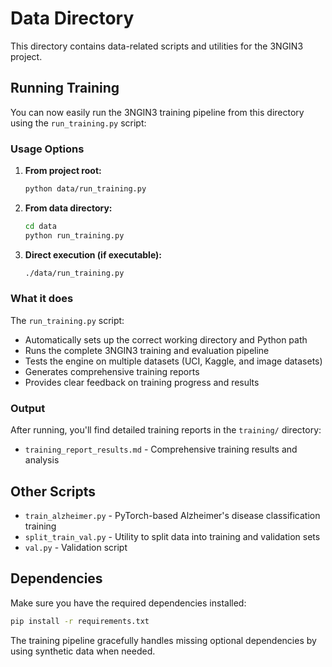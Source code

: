 # Data Directory

This directory contains data-related scripts and utilities for the 3NGIN3 project.

## Running Training

You can now easily run the 3NGIN3 training pipeline from this directory using the `run_training.py` script:

### Usage Options

1. **From project root:**
   ```bash
   python data/run_training.py
   ```

2. **From data directory:**
   ```bash
   cd data
   python run_training.py
   ```

3. **Direct execution (if executable):**
   ```bash
   ./data/run_training.py
   ```

### What it does

The `run_training.py` script:
- Automatically sets up the correct working directory and Python path
- Runs the complete 3NGIN3 training and evaluation pipeline
- Tests the engine on multiple datasets (UCI, Kaggle, and image datasets)
- Generates comprehensive training reports
- Provides clear feedback on training progress and results

### Output

After running, you'll find detailed training reports in the `training/` directory:
- `training_report_results.md` - Comprehensive training results and analysis

## Other Scripts

- `train_alzheimer.py` - PyTorch-based Alzheimer's disease classification training
- `split_train_val.py` - Utility to split data into training and validation sets
- `val.py` - Validation script

## Dependencies

Make sure you have the required dependencies installed:
```bash
pip install -r requirements.txt
```

The training pipeline gracefully handles missing optional dependencies by using synthetic data when needed.